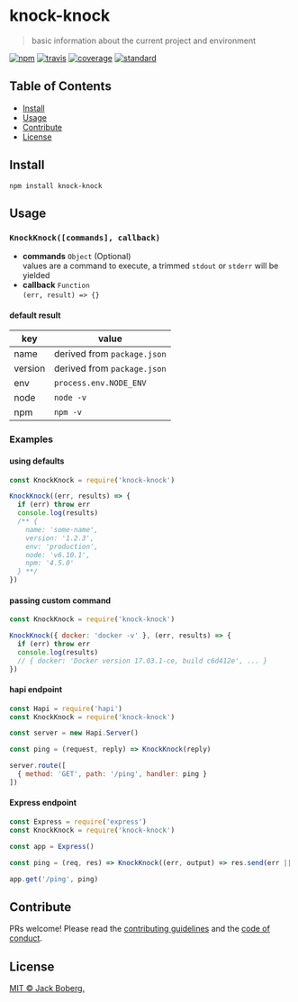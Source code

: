# knock-knock

> basic information about the current project and environment

[![npm][npm-image]][npm-url]
[![travis][travis-image]][travis-url]
[![coverage][coverage-image]][coverage-url]
[![standard][standard-image]][standard-url]

## Table of Contents

- [Install](#install)
- [Usage](#usage)
- [Contribute](#contribute)
- [License](#license)

## Install

    npm install knock-knock

## Usage

### `KnockKnock([commands], callback)`

- **commands** `Object` (Optional)  
  values are a command to execute, a trimmed `stdout` or `stderr` will be yielded
- **callback** `Function`  
  `(err, result) => {}`

#### default result

| key       | value
| ---       | --- 
| name      | derived from `package.json`
| version   | derived from `package.json`
| env       | `process.env.NODE_ENV`
| node      | `node -v`
| npm       | `npm -v`

### Examples

#### using defaults

```js
const KnockKnock = require('knock-knock')

KnockKnock((err, results) => {
  if (err) throw err
  console.log(results)
  /** {
    name: 'some-name',
    version: '1.2.3',
    env: 'production',
    node: 'v6.10.1',
    npm: '4.5.0'
  } **/
})
```

#### passing custom command

```js
const KnockKnock = require('knock-knock')

KnockKnock({ docker: 'docker -v' }, (err, results) => {
  if (err) throw err
  console.log(results)
  // { docker: 'Docker version 17.03.1-ce, build c6d412e', ... }
})
```

#### hapi endpoint

```js
const Hapi = require('hapi')
const KnockKnock = require('knock-knock')

const server = new Hapi.Server()

const ping = (request, reply) => KnockKnock(reply)

server.route([
  { method: 'GET', path: '/ping', handler: ping }
])
```

#### Express endpoint

```js
const Express = require('express')
const KnockKnock = require('knock-knock')

const app = Express()

const ping = (req, res) => KnockKnock((err, output) => res.send(err || output))

app.get('/ping', ping)
```

## Contribute

PRs welcome! Please read the [contributing guidelines](contributing.md) and 
the [code of conduct](code-of-conduct.md).

## License

[MIT © Jack Boberg.](LICENSE)  

[npm-image]: https://img.shields.io/npm/v/knock-knock.svg?style=flat-square
[npm-url]: https://www.npmjs.com/package/knock-knock
[travis-image]: https://img.shields.io/travis/jackboberg/knock-knock.svg?style=flat-square
[travis-url]: https://travis-ci.com/jackboberg/knock-knock
[coverage-image]: https://img.shields.io/coveralls/jackboberg/knock-knock.svg?style=flat-square
[coverage-url]: https://coveralls.io/github/jackboberg/knock-knock
[standard-image]: https://img.shields.io/badge/code%20style-standard-brightgreen.svg?style=flat-square
[standard-url]: http://npm.im/standard

